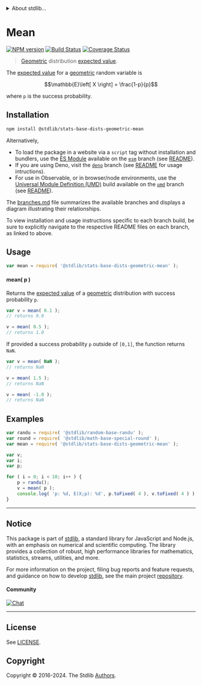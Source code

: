 <!--

@license Apache-2.0

Copyright (c) 2018 The Stdlib Authors.

Licensed under the Apache License, Version 2.0 (the "License");
you may not use this file except in compliance with the License.
You may obtain a copy of the License at

   http://www.apache.org/licenses/LICENSE-2.0

Unless required by applicable law or agreed to in writing, software
distributed under the License is distributed on an "AS IS" BASIS,
WITHOUT WARRANTIES OR CONDITIONS OF ANY KIND, either express or implied.
See the License for the specific language governing permissions and
limitations under the License.

-->


<details>
  <summary>
    About stdlib...
  </summary>
  <p>We believe in a future in which the web is a preferred environment for numerical computation. To help realize this future, we've built stdlib. stdlib is a standard library, with an emphasis on numerical and scientific computation, written in JavaScript (and C) for execution in browsers and in Node.js.</p>
  <p>The library is fully decomposable, being architected in such a way that you can swap out and mix and match APIs and functionality to cater to your exact preferences and use cases.</p>
  <p>When you use stdlib, you can be absolutely certain that you are using the most thorough, rigorous, well-written, studied, documented, tested, measured, and high-quality code out there.</p>
  <p>To join us in bringing numerical computing to the web, get started by checking us out on <a href="https://github.com/stdlib-js/stdlib">GitHub</a>, and please consider <a href="https://opencollective.com/stdlib">financially supporting stdlib</a>. We greatly appreciate your continued support!</p>
</details>

# Mean

[![NPM version][npm-image]][npm-url] [![Build Status][test-image]][test-url] [![Coverage Status][coverage-image]][coverage-url] <!-- [![dependencies][dependencies-image]][dependencies-url] -->

> [Geometric][geometric-distribution] distribution [expected value][expected-value].

<!-- Section to include introductory text. Make sure to keep an empty line after the intro `section` element and another before the `/section` close. -->

<section class="intro">

The [expected value][expected-value] for a [geometric][geometric-distribution] random variable is

<!-- <equation class="equation" label="eq:geometric_expectation" align="center" raw="\mathbb{E}\left[ X \right] = \frac{1-p}{p}" alt="Expected value for a geometric distribution."> -->

```math
\mathbb{E}\left[ X \right] = \frac{1-p}{p}
```

<!-- <div class="equation" align="center" data-raw-text="\mathbb{E}\left[ X \right] = \frac{1-p}{p}" data-equation="eq:geometric_expectation">
    <img src="https://cdn.jsdelivr.net/gh/stdlib-js/stdlib@51534079fef45e990850102147e8945fb023d1d0/lib/node_modules/@stdlib/stats/base/dists/geometric/mean/docs/img/equation_geometric_expectation.svg" alt="Expected value for a geometric distribution.">
    <br>
</div> -->

<!-- </equation> -->

where `p` is the success probability.

</section>

<!-- /.intro -->

<!-- Package usage documentation. -->

<section class="installation">

## Installation

```bash
npm install @stdlib/stats-base-dists-geometric-mean
```

Alternatively,

-   To load the package in a website via a `script` tag without installation and bundlers, use the [ES Module][es-module] available on the [`esm`][esm-url] branch (see [README][esm-readme]).
-   If you are using Deno, visit the [`deno`][deno-url] branch (see [README][deno-readme] for usage intructions).
-   For use in Observable, or in browser/node environments, use the [Universal Module Definition (UMD)][umd] build available on the [`umd`][umd-url] branch (see [README][umd-readme]).

The [branches.md][branches-url] file summarizes the available branches and displays a diagram illustrating their relationships.

To view installation and usage instructions specific to each branch build, be sure to explicitly navigate to the respective README files on each branch, as linked to above.

</section>

<section class="usage">

## Usage

```javascript
var mean = require( '@stdlib/stats-base-dists-geometric-mean' );
```

#### mean( p )

Returns the [expected value][expected-value] of a [geometric][geometric-distribution] distribution with success probability `p`.

```javascript
var v = mean( 0.1 );
// returns 9.0

v = mean( 0.5 );
// returns 1.0
```

If provided a success probability `p` outside of `[0,1]`, the function returns `NaN`.

```javascript
var v = mean( NaN );
// returns NaN

v = mean( 1.5 );
// returns NaN

v = mean( -1.0 );
// returns NaN
```

</section>

<!-- /.usage -->

<!-- Package usage notes. Make sure to keep an empty line after the `section` element and another before the `/section` close. -->

<section class="notes">

</section>

<!-- /.notes -->

<!-- Package usage examples. -->

<section class="examples">

## Examples

<!-- eslint no-undef: "error" -->

```javascript
var randu = require( '@stdlib/random-base-randu' );
var round = require( '@stdlib/math-base-special-round' );
var mean = require( '@stdlib/stats-base-dists-geometric-mean' );

var v;
var i;
var p;

for ( i = 0; i < 10; i++ ) {
    p = randu();
    v = mean( p );
    console.log( 'p: %d, E(X;p): %d', p.toFixed( 4 ), v.toFixed( 4 ) );
}
```

</section>

<!-- /.examples -->

<!-- Section to include cited references. If references are included, add a horizontal rule *before* the section. Make sure to keep an empty line after the `section` element and another before the `/section` close. -->

<section class="references">

</section>

<!-- /.references -->

<!-- Section for related `stdlib` packages. Do not manually edit this section, as it is automatically populated. -->

<section class="related">

</section>

<!-- /.related -->

<!-- Section for all links. Make sure to keep an empty line after the `section` element and another before the `/section` close. -->


<section class="main-repo" >

* * *

## Notice

This package is part of [stdlib][stdlib], a standard library for JavaScript and Node.js, with an emphasis on numerical and scientific computing. The library provides a collection of robust, high performance libraries for mathematics, statistics, streams, utilities, and more.

For more information on the project, filing bug reports and feature requests, and guidance on how to develop [stdlib][stdlib], see the main project [repository][stdlib].

#### Community

[![Chat][chat-image]][chat-url]

---

## License

See [LICENSE][stdlib-license].


## Copyright

Copyright &copy; 2016-2024. The Stdlib [Authors][stdlib-authors].

</section>

<!-- /.stdlib -->

<!-- Section for all links. Make sure to keep an empty line after the `section` element and another before the `/section` close. -->

<section class="links">

[npm-image]: http://img.shields.io/npm/v/@stdlib/stats-base-dists-geometric-mean.svg
[npm-url]: https://npmjs.org/package/@stdlib/stats-base-dists-geometric-mean

[test-image]: https://github.com/stdlib-js/stats-base-dists-geometric-mean/actions/workflows/test.yml/badge.svg?branch=main
[test-url]: https://github.com/stdlib-js/stats-base-dists-geometric-mean/actions/workflows/test.yml?query=branch:main

[coverage-image]: https://img.shields.io/codecov/c/github/stdlib-js/stats-base-dists-geometric-mean/main.svg
[coverage-url]: https://codecov.io/github/stdlib-js/stats-base-dists-geometric-mean?branch=main

<!--

[dependencies-image]: https://img.shields.io/david/stdlib-js/stats-base-dists-geometric-mean.svg
[dependencies-url]: https://david-dm.org/stdlib-js/stats-base-dists-geometric-mean/main

-->

[chat-image]: https://img.shields.io/gitter/room/stdlib-js/stdlib.svg
[chat-url]: https://app.gitter.im/#/room/#stdlib-js_stdlib:gitter.im

[stdlib]: https://github.com/stdlib-js/stdlib

[stdlib-authors]: https://github.com/stdlib-js/stdlib/graphs/contributors

[umd]: https://github.com/umdjs/umd
[es-module]: https://developer.mozilla.org/en-US/docs/Web/JavaScript/Guide/Modules

[deno-url]: https://github.com/stdlib-js/stats-base-dists-geometric-mean/tree/deno
[deno-readme]: https://github.com/stdlib-js/stats-base-dists-geometric-mean/blob/deno/README.md
[umd-url]: https://github.com/stdlib-js/stats-base-dists-geometric-mean/tree/umd
[umd-readme]: https://github.com/stdlib-js/stats-base-dists-geometric-mean/blob/umd/README.md
[esm-url]: https://github.com/stdlib-js/stats-base-dists-geometric-mean/tree/esm
[esm-readme]: https://github.com/stdlib-js/stats-base-dists-geometric-mean/blob/esm/README.md
[branches-url]: https://github.com/stdlib-js/stats-base-dists-geometric-mean/blob/main/branches.md

[stdlib-license]: https://raw.githubusercontent.com/stdlib-js/stats-base-dists-geometric-mean/main/LICENSE

[geometric-distribution]: https://en.wikipedia.org/wiki/Geometric_distribution

[expected-value]: https://en.wikipedia.org/wiki/Expected_value

</section>

<!-- /.links -->
